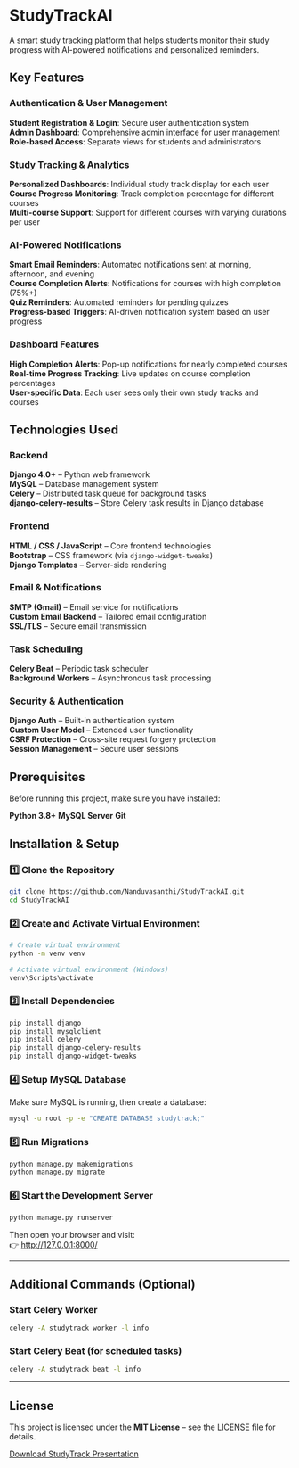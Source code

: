 #  StudyTrackAI

A smart study tracking platform that helps students monitor their study progress with AI-powered notifications and personalized reminders.


##  Key Features

###  Authentication & User Management
 **Student Registration & Login**: Secure user authentication system  
 **Admin Dashboard**: Comprehensive admin interface for user management  
 **Role-based Access**: Separate views for students and administrators  

###  Study Tracking & Analytics
 **Personalized Dashboards**: Individual study track display for each user  
 **Course Progress Monitoring**: Track completion percentage for different courses  
 **Multi-course Support**: Support for different courses with varying durations per user  

###  AI-Powered Notifications
 **Smart Email Reminders**: Automated notifications sent at morning, afternoon, and evening  
 **Course Completion Alerts**: Notifications for courses with high completion (75%+)  
 **Quiz Reminders**: Automated reminders for pending quizzes  
 **Progress-based Triggers**: AI-driven notification system based on user progress  

###  Dashboard Features
 **High Completion Alerts**: Pop-up notifications for nearly completed courses  
 **Real-time Progress Tracking**: Live updates on course completion percentages  
 **User-specific Data**: Each user sees only their own study tracks and courses  



##  Technologies Used

### Backend
 **Django 4.0+** – Python web framework  
 **MySQL** – Database management system  
 **Celery** – Distributed task queue for background tasks  
 **django-celery-results** – Store Celery task results in Django database  

### Frontend
 **HTML / CSS / JavaScript** – Core frontend technologies  
 **Bootstrap** – CSS framework (via `django-widget-tweaks`)  
 **Django Templates** – Server-side rendering  

### Email & Notifications
 **SMTP (Gmail)** – Email service for notifications  
 **Custom Email Backend** – Tailored email configuration  
 **SSL/TLS** – Secure email transmission  

### Task Scheduling
 **Celery Beat** – Periodic task scheduler  
 **Background Workers** – Asynchronous task processing  

### Security & Authentication
 **Django Auth** – Built-in authentication system  
 **Custom User Model** – Extended user functionality  
 **CSRF Protection** – Cross-site request forgery protection  
 **Session Management** – Secure user sessions  



##  Prerequisites

Before running this project, make sure you have installed:

 **Python 3.8+**
 **MySQL Server**
 **Git**



##  Installation & Setup

### 1️⃣ Clone the Repository
```bash
git clone https://github.com/Nanduvasanthi/StudyTrackAI.git
cd StudyTrackAI
```

### 2️⃣ Create and Activate Virtual Environment
```bash
# Create virtual environment
python -m venv venv

# Activate virtual environment (Windows)
venv\Scripts\activate

```

### 3️⃣ Install Dependencies
```bash
pip install django
pip install mysqlclient
pip install celery
pip install django-celery-results
pip install django-widget-tweaks
```

### 4️⃣ Setup MySQL Database
Make sure MySQL is running, then create a database:
```bash
mysql -u root -p -e "CREATE DATABASE studytrack;"
```

### 5️⃣ Run Migrations
```bash
python manage.py makemigrations
python manage.py migrate
```

### 6️⃣ Start the Development Server
```bash
python manage.py runserver
```

Then open your browser and visit:  
👉 http://127.0.0.1:8000/

---

##  Additional Commands (Optional)

### Start Celery Worker
```bash
celery -A studytrack worker -l info
```

### Start Celery Beat (for scheduled tasks)
```bash
celery -A studytrack beat -l info
```

---

##  License
This project is licensed under the **MIT License** – see the [LICENSE](LICENSE) file for details.

[ Download StudyTrack Presentation](./StudyTrack.pptx)




